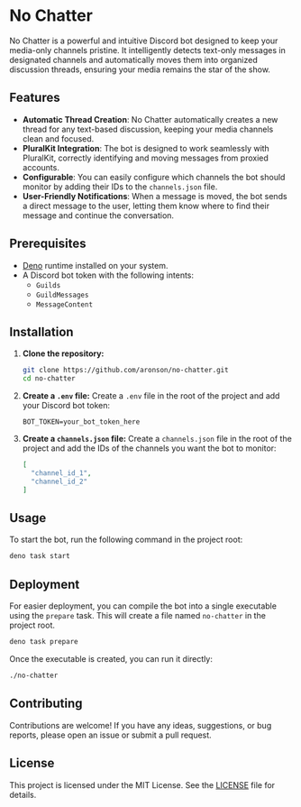 # No Chatter

No Chatter is a powerful and intuitive Discord bot designed to keep your
media-only channels pristine. It intelligently detects text-only messages in
designated channels and automatically moves them into organized discussion
threads, ensuring your media remains the star of the show.

## Features

- **Automatic Thread Creation**: No Chatter automatically creates a new thread
  for any text-based discussion, keeping your media channels clean and focused.
- **PluralKit Integration**: The bot is designed to work seamlessly with
  PluralKit, correctly identifying and moving messages from proxied accounts.
- **Configurable**: You can easily configure which channels the bot should
  monitor by adding their IDs to the `channels.json` file.
- **User-Friendly Notifications**: When a message is moved, the bot sends a
  direct message to the user, letting them know where to find their message and
  continue the conversation.

## Prerequisites

- [Deno](https://deno.land/) runtime installed on your system.
- A Discord bot token with the following intents:
  - `Guilds`
  - `GuildMessages`
  - `MessageContent`

## Installation

1. **Clone the repository:**
   ```bash
   git clone https://github.com/aronson/no-chatter.git
   cd no-chatter
   ```

2. **Create a `.env` file:** Create a `.env` file in the root of the project and
   add your Discord bot token:
   ```
   BOT_TOKEN=your_bot_token_here
   ```

3. **Create a `channels.json` file:** Create a `channels.json` file in the root
   of the project and add the IDs of the channels you want the bot to monitor:
   ```json
   [
     "channel_id_1",
     "channel_id_2"
   ]
   ```

## Usage

To start the bot, run the following command in the project root:

```bash
deno task start
```

## Deployment

For easier deployment, you can compile the bot into a single executable using
the `prepare` task. This will create a file named `no-chatter` in the project
root.

```bash
deno task prepare
```

Once the executable is created, you can run it directly:

```bash
./no-chatter
```

## Contributing

Contributions are welcome! If you have any ideas, suggestions, or bug reports,
please open an issue or submit a pull request.

## License

This project is licensed under the MIT License. See the [LICENSE](LICENSE.md)
file for details.
